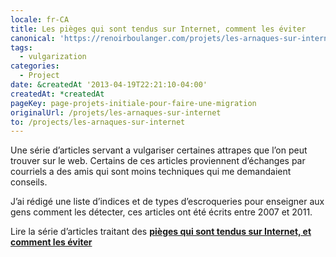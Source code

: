 ```yaml
---
locale: fr-CA
title: Les pièges qui sont tendus sur Internet, comment les éviter
canonical: 'https://renoirboulanger.com/projets/les-arnaques-sur-internet/'
tags:
  - vulgarization
categories:
  - Project
date: &createdAt '2013-04-19T22:21:10-04:00'
createdAt: *createdAt
pageKey: page-projets-initiale-pour-faire-une-migration
originalUrl: /projets/les-arnaques-sur-internet
to: /projects/les-arnaques-sur-internet
---
```


Une série d’articles servant a vulgariser certaines attrapes que l’on peut
trouver sur le web. Certains de ces articles proviennent d’échanges par
courriels a des amis qui sont moins techniques qui me demandaient conseils.

J’ai rédigé une liste d’indices et de types d’escroqueries pour enseigner aux
gens comment les détecter, ces articles ont été écrits entre 2007 et 2011.

Lire la série d’articles traitant des
[**pièges qui sont tendus sur Internet, et comment les éviter**](/projects/les-arnaques-sur-internet/)
